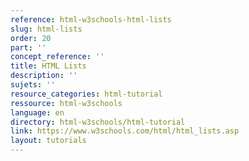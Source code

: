 ```yaml
---
reference: html-w3schools-html-lists
slug: html-lists
order: 20
part: ''
concept_reference: ''
title: HTML Lists
description: ''
sujets: ''
resource_categories: html-tutorial
ressource: html-w3schools
language: en
directory: html-w3schools/html-tutorial
link: https://www.w3schools.com/html/html_lists.asp
layout: tutorials
---
```

